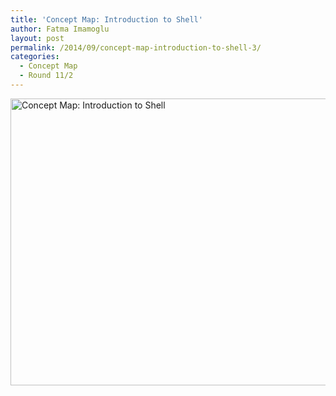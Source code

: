 ```yaml
---
title: 'Concept Map: Introduction to Shell'
author: Fatma Imamoglu
layout: post
permalink: /2014/09/concept-map-introduction-to-shell-3/
categories:
  - Concept Map
  - Round 11/2
---
```

[<img class="alignnone size-large wp-image-8750" alt="Concept Map: Introduction to Shell" src="http://teaching.software-carpentry.org/wp-content/uploads/2014/09/HW1_ConceptMap1-1024x665.jpg" width="707" height="459" />][1]

 [1]: http://teaching.software-carpentry.org/wp-content/uploads/2014/09/HW1_ConceptMap1.jpg